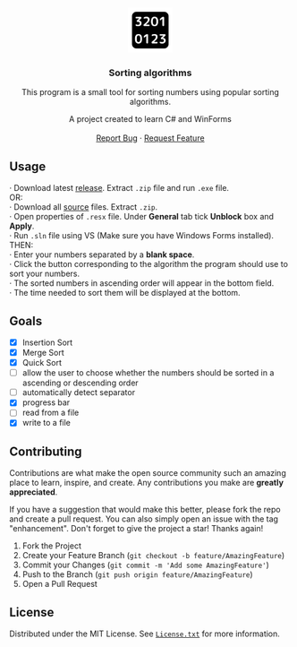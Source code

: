 
<a name="readme-top"></a>

<br />
<div align="center">
  <a href="https://github.com/rege1980/sorting_algorithms">
    <img src="logo.svg" alt="Logo" width="80" height="80">
  </a>

<h3 align="center">Sorting algorithms</h3>

  <p align="center">
    This program is a small tool for sorting numbers using popular sorting algorithms.
    <br />
    <p align="center">
   A project created to learn C# and WinForms
   <br />
   <br />
    <a href="https://github.com/rege1980/sorting-algorithms/issues">Report Bug</a>
    ·
    <a href="https://github.com/rege1980/sorting-algorithms/issues">Request Feature</a>
  </p>
</div>

## Usage
 · Download latest [release](https://github.com/rege1980/sorting-algorithms/releases). Extract `.zip` file and run `.exe` file.
 <br />
 OR:
 <br />
 · Download all [source](https://github.com/rege1980/sorting-algorithms/tree/b752b01f015dee5ce524793fddf93798eac5a499/source) files. Extract `.zip`.
 <br />
 · Open properties of `.resx` file. Under **General** tab tick **Unblock** box and **Apply**.
 <br />
 · Run `.sln` file using VS (Make sure you have Windows Forms installed).
 <br />
 THEN:
 <br />
  · Enter your numbers separated by a **blank space**.
 <br />
 · Click the button corresponding to the algorithm the program should use to sort your numbers.
 <br />
 · The sorted numbers in ascending order will appear in the bottom field. 
 <br />
 · The time needed to sort them will be displayed at the bottom.
 
## Goals

- [x] Insertion Sort
- [x] Merge Sort
- [x] Quick Sort
- [ ] allow the user to choose whether the numbers should be sorted in a ascending or descending order
- [ ] automatically detect separator
- [x] progress bar
- [ ] read from a file
- [x] write to a file

## Contributing

Contributions are what make the open source community such an amazing place to learn, inspire, and create. Any contributions you make are **greatly appreciated**.

If you have a suggestion that would make this better, please fork the repo and create a pull request. You can also simply open an issue with the tag "enhancement".
Don't forget to give the project a star! Thanks again!

1. Fork the Project
2. Create your Feature Branch (`git checkout -b feature/AmazingFeature`)
3. Commit your Changes (`git commit -m 'Add some AmazingFeature'`)
4. Push to the Branch (`git push origin feature/AmazingFeature`)
5. Open a Pull Request

## License

Distributed under the MIT License. See <a href="https://github.com/rege1980/sorting-algorithms/blob/main/LICENSE.txt">`License.txt`</a> for more information.
